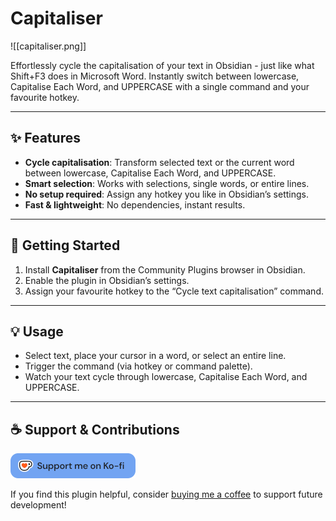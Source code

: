 # Capitaliser

![[capitaliser.png]]

Effortlessly cycle the capitalisation of your text in Obsidian - just like what Shift+F3 does in Microsoft Word. Instantly switch between lowercase, Capitalise Each Word, and UPPERCASE with a single command and your favourite hotkey.

---

## ✨ Features

- **Cycle capitalisation**: Transform selected text or the current word between lowercase, Capitalise Each Word, and UPPERCASE.
- **Smart selection**: Works with selections, single words, or entire lines.
- **No setup required**: Assign any hotkey you like in Obsidian’s settings.
- **Fast & lightweight**: No dependencies, instant results.

---

## 🚀 Getting Started

1. Install **Capitaliser** from the Community Plugins browser in Obsidian.
2. Enable the plugin in Obsidian’s settings.
3. Assign your favourite hotkey to the “Cycle text capitalisation” command.

---

## 💡 Usage

- Select text, place your cursor in a word, or select an entire line.
- Trigger the command (via hotkey or command palette).
- Watch your text cycle through lowercase, Capitalise Each Word, and UPPERCASE.

---

## ☕ Support & Contributions

<a href="https://ko-fi.com/hardpath" target="_blank">
	<img src="./media/support_me_on_kofi_blue.png" alt="Support me on Ko-fi"/>
</a>

If you find this plugin helpful, consider [buying me a coffee](https://ko-fi.com/hardpath) to support future development!
